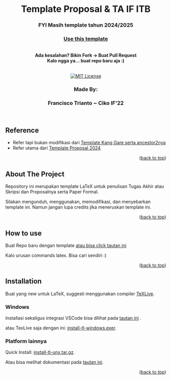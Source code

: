 <!-- Back to Top Link-->
<a name="readme-top"></a>


<br />
<div align="center">
  <h1 align="center">Template Proposal & TA IF ITB</h1>

  <h3>FYI Masih template tahun 2024/2025</h3>

  <p align="center">
    <a href="https://github.com/new?template_name=Template-Proposal-dan-TA-IF-ITB&template_owner=NoHaitch"><h3>Use this template</h3></a>
    <br/>
    <strong>Ada kesalahan? Bikin Fork -> Buat Pull Request</strong>
    <br/>
    <strong>Kalo ngga ya... buat repo baru aja :)</strong>
<br>
<br>

[![MIT License][license-shield]][license-url]

  </p>
</div>

<div align="center" id="contributor">
  <strong>
    <h3>Made By:</h3>
    <h3>Francisco Trianto ~ Ciko IF'22</h3>
  </strong>
  <br>
</div>

## Reference
- Refer tapi bukan modifikasi dari [Template Kang Gare serta ancestor2nya](https://github.com/IloveNooodles/ta-paper-latex-itb)
- Refer utama dari [Template Proposal 2024](https://github.com/NoHaitch/Template-Proposal-dan-TA-IF-ITB/blob/main/reference/Template-Proposal-2024.pdf)


<p align="right">(<a href="#readme-top">back to top</a>)</p>

## About The Project

Repository ini merupakan template LaTeX untuk penulisan Tugas Akhir atau Skripsi dan Proposalnya serta Paper Formal.

Silakan mengunduh, menggunakan, memodifikasi, dan menyebarkan template ini. Namun jangan lupa credits jika meneruskan template ini.

<p align="right">(<a href="#readme-top">back to top</a>)</p>


## How to use

Buat Repo baru dengan template [atau bisa click tautan ini](https://github.com/new?template_name=Template-Proposal-dan-TA-IF-ITB&template_owner=NoHaitch)

Kalo urusan commands latex. Bisa cari sendiri :)

<p align="right">(<a href="#readme-top">back to top</a>)</p>


## Installation

Buat yang new untuk LaTeX, suggesti menggunakan compiler [TeXLive](https://tug.org/texlive/). 

### Windows
Installasi sekaligus integrasi VSCode bisa dilihat pada [tautan ini](https://guillaumeblanchet.medium.com/using-latex-in-visual-studio-code-on-windows-121032043dad) .

atau TexLive saja dengan ini: [install-tl-windows.exer](https://mirror.ctan.org/systems/texlive/tlnet/install-tl-windows.exe).

### Platform lainnya

Quick Install: [install-tl-unx.tar.gz](https://mirror.ctan.org/systems/texlive/tlnet/install-tl-unx.tar.gz).

Atau bisa melihat dokumentasi pada [tautan ini](https://www.tug.org/texlive/acquire-netinstall.html).

<p align="right">(<a href="#readme-top">back to top</a>)</p>


<!-- MARKDOWN LINKS & IMAGES -->
[license-shield]: https://img.shields.io/badge/License-GNU3-yellow
[license-url]: https://github.com/NoHaitch/Template-Proposal-dan-TA-IF-ITB/blob/main/LICENSE
